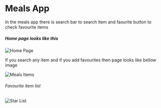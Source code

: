# Meals App
In the meals app there is search bar to search item and faourite button to check favourite items
##### Home page looks like this

![Home Page ](https://github.com/Vagdevi-Bora/Meals/assets/122074929/a78b24da-c54a-4a78-b3cd-8a90b6980b6f)

If you search any item and if you add favourites then page looks like bellow image

![Meals Items](https://github.com/Vagdevi-Bora/Meals/assets/122074929/1ed15fe0-a166-4c8f-9646-780873f710ed)

###### Favourite item list 
![Star List](https://github.com/Vagdevi-Bora/Meals/assets/122074929/b45d38eb-99d1-4838-949c-d0cac14c3b0e)
